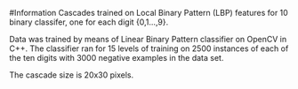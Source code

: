 #Information
Cascades trained on Local Binary Pattern (LBP) features for 10 binary classifer, one for each digit {0,1...,9}.

Data was trained by means of Linear Binary Pattern classifier on OpenCV in C++. The classifier ran for 15 levels of training on 2500 instances of each of the ten digits with 3000 negative examples in the data set.

The cascade size is 20x30 pixels.
